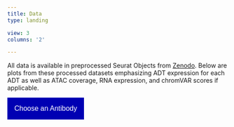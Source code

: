 ```yaml
---
title: Data
type: landing

view: 3
columns: '2'

---
```


All data is available in preprocessed Seurat Objects from [Zenodo](https://zenodo.org/record/7754315). Below are plots from these processed datasets emphasizing ADT expression for each ADT as well as ATAC coverage, RNA expression, and chromVAR scores if applicable.

<!DOCTYPE html>
<html> 
<head> 
<style> 
/* Dropdown Button */ 
.dropdown-button { 
    background-color: #0000b3; 
    color: white;
    padding: 16px; 
    font-size: 16px; 
    border: none; 
} 
.dropdown { 
    position: relative; 
    display: inline-block; 
} 
/* Dropdown Content (Hidden by Default) */ 
.dropdown-list { 
    display: none; 
    position: relative; 
    background-color: #f1f1f1; 
    min-width: 160px; 
    box-shadow: 0px 8px 16px 0px rgba(0,0,0,0.2); 
    max-height: 150px;  
    overflow-y: auto;
    z-index: 1000; 
} 
/* Links inside the dropdown */ 
.dropdown-list a { 
    color: black; 
    padding: 12px 16px; 
    text-decoration: none; 
    display: block; 
    font-family: verdana; 
    z-index: 1000;
} 
/* Change color of dropdown links on hover */ 
.dropdown-list a:hover { 
    background-color: #ddd; 
} 
/* Show the dropdown list on hover */ 
.dropdown:hover .dropdown-list { 
    display: block; 
} 
/* Change the background color of the dropdown button when the dropdown list is shown */ 
.dropdown:hover .dropdown-button { 
    background-color: #6666ff; 
} 
/* Change the background color of the dropdown button when the dropdown list is shown */ 
ul { 
    list-style-type: none; 
    list-style-position: inside;
    margin-left: 0;
    padding-left: 0;
} 
</style> 
</head> 
<body> 
    <div class="dropdown">
    <button class="dropdown-button" type="button" data-toggle="dropdown">Choose an Antibody
    <span class="caret"></span></button>
    <ul class="dropdown-list">
        <li><a href="sox2/">SOX2</a></li>
        <li><a href="gli3/">GLI3</a> </li>
        <li><a href="tbr1/">TBR1</a> </li>
        <li><a href="OTX2/">OTX2</a> </li>
        <li><a href="PAX6/">PAX6</a> </li>
        <li><a href="NEUROD1/">NEUROD1</a> </li>
        <li><a href="NFIB/">NFIB</a> </li>
    </ul>
    </div>
</body> 
</html> 
